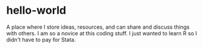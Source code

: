 # hello-world
A place where I store ideas, resources, and can  share and discuss things with others.
I am so a novice at this coding stuff.
I just wanted to learn R so I didn't have to pay for Stata.
